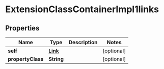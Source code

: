 
# ExtensionClassContainerImpl1links

## Properties
Name | Type | Description | Notes
------------ | ------------- | ------------- | -------------
**self** | [**Link**](Link.md) |  |  [optional]
**propertyClass** | **String** |  |  [optional]



